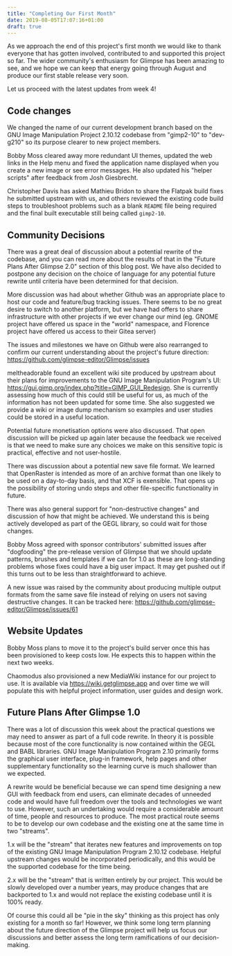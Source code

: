 ```yaml
---
title: "Completing Our First Month"
date: 2019-08-05T17:07:16+01:00
draft: true
---
```

As we approach the end of this project's first month we would like to thank everyone that has gotten involved, contributed to and supported this project so far. The wider community's enthusiasm for Glimpse has been amazing to see, and we hope we can keep that energy going through August and produce our first stable release very soon.

Let us proceed with the latest updates from week 4!

## Code changes
We changed the name of our current development branch based on the GNU Image Manipulation Project 2.10.12 codebase from "gimp2-10" to "dev-g210" so its purpose clearer to new project members.

Bobby Moss cleared away more redundant UI themes, updated the web links in the Help menu and fixed the application name displayed when you create a new image or see error messages. He also updated his "helper scripts" after feedback from Josh Giesbrecht.

Christopher Davis has asked Mathieu Bridon to share the Flatpak build fixes he submitted upstream with us, and others reviewed the existing code build steps to troubleshoot problems such as a blank `README` file being required and the final built executable still being called `gimp2-10`.

## Community Decisions
There was a great deal of discussion about a potential rewrite of the codebase, and you can read more about the results of that in the "Future Plans After Glimpse 2.0" section of this blog post. We have also decided to postpone any decision on the choice of language for any potential future rewrite until criteria have been determined for that decision.

More discussion was had about whether Github was an appropriate place to host our code and feature/bug tracking issues. There seems to be no great desire to switch to another platform, but we have had offers to share infrastructure with other projects if we ever change our mind (eg. GNOME project have offered us space in the "world" namespace, and Florence project have offered us access to their Gitea server)

The issues and milestones we have on Github were also rearranged to confirm our current understanding about the project's future direction: https://github.com/glimpse-editor/Glimpse/issues

meltheadorable found an excellent wiki site produced by upstream about their plans for improvements to the GNU Image Manipulation Program's UI: https://gui.gimp.org/index.php?title=GIMP_GUI_Redesign. She is currently assessing how much of this could still be useful for us, as much of the information has not been updated for some time. She also suggested we provide a wiki or image dump mechanism so examples and user studies could be stored in a useful location.

Potential future monetisation options were also discussed. That open discussion will be picked up again later because the feedback we received is that we need to make sure any choices we make on this sensitive topic is practical, effective and not user-hostile.

There was discussion about a potential new save file format. We learned that OpenRaster is intended as more of an archive format than one likely to be used on a day-to-day basis, and that XCF is exensible. That opens up the possibility of storing undo steps and other file-specific functionality in future.

There was also general support for "non-destructive changes" and discussion of how that might be achieved. We understand this is being actively developed as part of the GEGL library, so could wait for those changes.

Bobby Moss agreed with sponsor contributors' submitted issues after "dogfooding" the pre-release version of Glimpse that we should update patterns, brushes and templates if we can for 1.0 as these are long-standing problems whose fixes could have a big user impact. It may get pushed out if this turns out to be less than straightforward to achieve.

A new issue was raised by the community about producing multiple output formats from the same save file instead of relying on users not saving destructive changes. It can be tracked here: https://github.com/glimpse-editor/Glimpse/issues/61

## Website Updates
Bobby Moss plans to move it to the project's build server once this has been provisioned to keep costs low. He expects this to happen within the next two weeks.

Chaomodus also provisioned a new MediaWiki instance for our project to use. It is available via https://wiki.getglimpse.app and over time we will populate this with helpful project information, user guides and design work.

## Future Plans After Glimpse 1.0
There was a lot of discussion this week about the practical questions we may need to answer as part of a full code rewrite. In theory it is possible because most of the core functionality is now contained within the GEGL and BABL libraries. GNU Image Manipulation Program 2.10 primarily forms the graphical user interface, plug-in framework, help pages and other supplementary functionality so the learning curve is much shallower than we expected.

A rewrite would be beneficial because we can spend time designing a new GUI with feedback from end users, can eliminate decades of unneeded code and would have full freedom over the tools and technologies we want to use. However, such an undertaking would require a considerable amount of time, people and resources to produce. The most practical route seems to be to develop our own codebase and the existing one at the same time in two "streams".

1.x will be the "stream" that iterates new features and improvements on top of the existing GNU Image Manipulation Program 2.10.12 codebase. Helpful upstream changes would be incorporated periodically, and this would be the supported codebase for the time being.

2.x will be the "stream" that is written entirely by our project. This would be slowly developed over a number years, may produce changes that are backported to 1.x and would not replace the existing codebase until it is 100% ready.

Of course this could all be "pie in the sky" thinking as this project has only existing for a month so far! However, we think some long term planning about the future direction of the Glimpse project will help us focus our discussions and better assess the long term ramifications of our decision-making.
